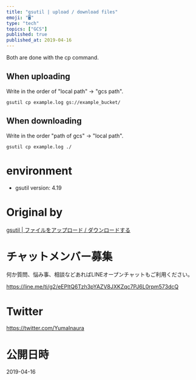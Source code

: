 ```yaml
---
title: "gsutil | upload / download files"
emoji: "🖥"
type: "tech"
topics: ["GCS"]
published: true
published_at: 2019-04-16
---
```


Both are done with the cp command.

## When uploading 

Write in the order of "local path" → "gcs path".

`gsutil cp example.log gs://example_bucket/`

 
## When downloading 

Write in the order "path of gcs" → "local path".

`gsutil cp example.log ./`

 
# environment 

- gsutil version: 4.19 
# Original by
[gsutil | ファイルをアップロード / ダウンロードする](https://qiita.com/Yinaura/items/faa1b6964fb8503f0a50)








<!-- Update From Qiita API -->

# チャットメンバー募集


何か質問、悩み事、相談などあればLINEオープンチャットもご利用ください。

https://line.me/ti/g2/eEPltQ6Tzh3pYAZV8JXKZqc7PJ6L0rpm573dcQ





# Twitter


https://twitter.com/YumaInaura


<!-- Update From Qiita API -->



# 公開日時

2019-04-16
